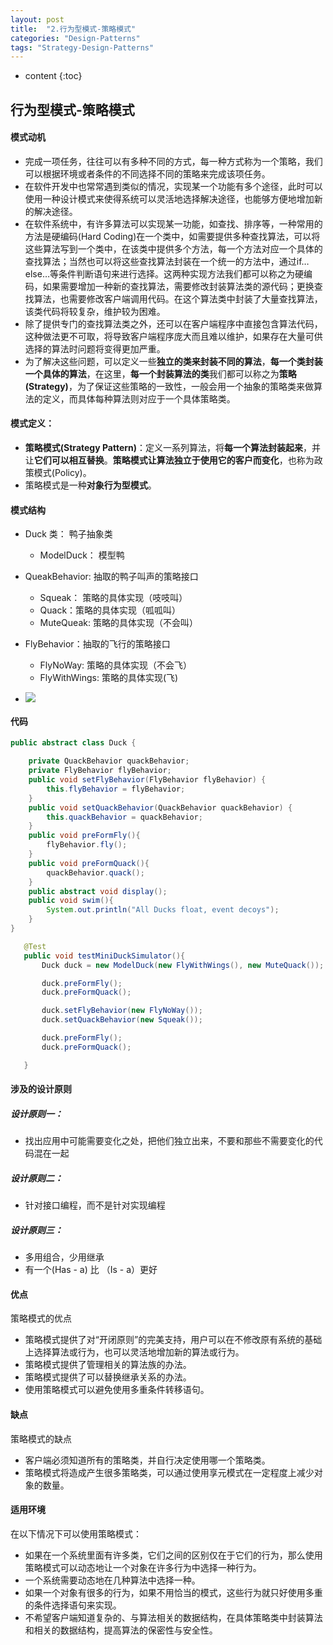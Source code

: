 ```yaml
---
layout: post
title:  "2.行为型模式-策略模式"
categories: "Design-Patterns"
tags: "Strategy-Design-Patterns"
---
```



* content
{:toc}


行为型模式-策略模式
---

#### 模式动机
* 完成一项任务，往往可以有多种不同的方式，每一种方式称为一个策略，我们可以根据环境或者条件的不同选择不同的策略来完成该项任务。
* 在软件开发中也常常遇到类似的情况，实现某一个功能有多个途径，此时可以使用一种设计模式来使得系统可以灵活地选择解决途径，也能够方便地增加新的解决途径。
* 在软件系统中，有许多算法可以实现某一功能，如查找、排序等，一种常用的方法是硬编码(Hard Coding)在一个类中，如需要提供多种查找算法，可以将这些算法写到一个类中，在该类中提供多个方法，每一个方法对应一个具体的查找算法；当然也可以将这些查找算法封装在一个统一的方法中，通过if…else…等条件判断语句来进行选择。这两种实现方法我们都可以称之为硬编码，如果需要增加一种新的查找算法，需要修改封装算法类的源代码；更换查找算法，也需要修改客户端调用代码。在这个算法类中封装了大量查找算法，该类代码将较复杂，维护较为困难。
* 除了提供专门的查找算法类之外，还可以在客户端程序中直接包含算法代码，这种做法更不可取，将导致客户端程序庞大而且难以维护，如果存在大量可供选择的算法时问题将变得更加严重。
* 为了解决这些问题，可以定义一些**独立的类来封装不同的算法**，**每一个类封装一个具体的算法**，在这里，**每一个封装算法的类**我们都可以称之为**策略(Strategy)**，为了保证这些策略的一致性，一般会用一个抽象的策略类来做算法的定义，而具体每种算法则对应于一个具体策略类。

#### 模式定义：
* **策略模式(Strategy Pattern)**：定义一系列算法，将**每一个算法封装起来**，并让**它们可以相互替换**。**策略模式让算法独立于使用它的客户而变化**，也称为政策模式(Policy)。
* 策略模式是一种**对象行为型模式**。

#### 模式结构

* Duck 类： 鸭子抽象类
	* ModelDuck： 模型鸭
* QueakBehavior:  抽取的鸭子叫声的策略接口
	* Squeak： 策略的具体实现（吱吱叫）
	* Quack：策略的具体实现（呱呱叫）
	* MuteQueak: 策略的具体实现（不会叫）
* FlyBehavior：抽取的飞行的策略接口
	* FlyNoWay: 策略的具体实现（不会飞）
	* FlyWithWings: 策略的具体实现(飞)

* ![](http://ww1.sinaimg.cn/large/afac410dgy1fg9l4e60nyj20yg0cvmzo.jpg)

#### 代码

```java
public abstract class Duck {

    private QuackBehavior quackBehavior;
    private FlyBehavior flyBehavior;
    public void setFlyBehavior(FlyBehavior flyBehavior) {
        this.flyBehavior = flyBehavior;
    }
    public void setQuackBehavior(QuackBehavior quackBehavior) {
        this.quackBehavior = quackBehavior;
    }
    public void preFormFly(){
        flyBehavior.fly();
    }
    public void preFormQuack(){
        quackBehavior.quack();
    }
    public abstract void display();
    public void swim(){
        System.out.println("All Ducks float, event decoys");
    }
}
```

```java
   @Test
   public void testMiniDuckSimulator(){
       Duck duck = new ModelDuck(new FlyWithWings(), new MuteQuack());

       duck.preFormFly();
       duck.preFormQuack();

       duck.setFlyBehavior(new FlyNoWay());
       duck.setQuackBehavior(new Squeak());

       duck.preFormFly();
       duck.preFormQuack();

   }
```

#### 涉及的设计原则

##### 设计原则一：

* 找出应用中可能需要变化之处，把他们独立出来，不要和那些不需要变化的代码混在一起

##### 设计原则二：

* 针对接口编程，而不是针对实现编程

##### 设计原则三：

* 多用组合，少用继承
* 有一个(Has - a) 比 （Is - a）更好

#### 优点

策略模式的优点

* 策略模式提供了对“开闭原则”的完美支持，用户可以在不修改原有系统的基础上选择算法或行为，也可以灵活地增加新的算法或行为。
* 策略模式提供了管理相关的算法族的办法。
* 策略模式提供了可以替换继承关系的办法。
* 使用策略模式可以避免使用多重条件转移语句。


#### 缺点

 策略模式的缺点
* 客户端必须知道所有的策略类，并自行决定使用哪一个策略类。
* 策略模式将造成产生很多策略类，可以通过使用享元模式在一定程度上减少对象的数量。

#### 适用环境

在以下情况下可以使用策略模式：

* 如果在一个系统里面有许多类，它们之间的区别仅在于它们的行为，那么使用策略模式可以动态地让一个对象在许多行为中选择一种行为。
* 一个系统需要动态地在几种算法中选择一种。
* 如果一个对象有很多的行为，如果不用恰当的模式，这些行为就只好使用多重的条件选择语句来实现。
* 不希望客户端知道复杂的、与算法相关的数据结构，在具体策略类中封装算法和相关的数据结构，提高算法的保密性与安全性。
